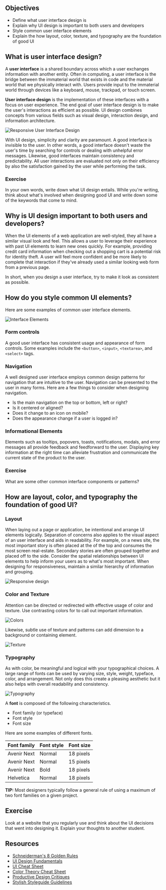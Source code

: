 ## Objectives

- Define what user interface design is
- Explain why UI design is important to both users and developers
- Style common user interface elements
- Explain the how layout, color, texture, and typography are the foundation of good UI

## What is user interface design?

A **user interface** is a shared boundary across which a user exchanges information with another entity. Often in computing, a user interface is the bridge between the immaterial world that exists in code and the material world that we physically interact with. Users provide input to the immaterial world through devices like a keyboard, mouse, trackpad, or touch screen.

**User interface design** is the implementation of these interfaces with a focus on user experience. The end goal of user interface design is to make the user's interactions as efficient as possible. UI design combines concepts from various fields such as visual design, interaction design, and information architecture.

![Responsive User Interface Design](http://www.webfuel.com/blog/responsive-design-1.png)

With UI design, simplicity and clarity are paramount. A good interface is invisible to the user. In other words, a good interface doesn't waste the user's time by searching for controls or dealing with unhelpful error messages. Likewise, good interfaces maintain consistency and predictability. All user interactions are evaluated not only on their efficiency by also the satisfaction gained by the user while performing the task.

### Exercise

In your own words, write down what UI design entails. While you're writing, think about what's involved when designing good UI and write down some of the keywords that come to mind.

## Why is UI design important to both users and developers?

When the UI elements of a web application are well-styled, they all have a similar visual look and feel. This allows a user to leverage their experience with past UI elements to learn new ones quickly. For example, providing credit card information when checking out a shopping cart is a potential risk for identity theft. A user will feel more confident and be more likely to complete that interaction if they've already used a similar looking web form from a previous page.

In short, when you design a user interface, try to make it look as consistent as possible.

## How do you style common UI elements?

Here are some examples of common user interface elements.

![Interface Elements](http://ui-cloud.com/res/Vladimir%20Kudinov/Futurico/previews/FuturicoUI_2.jpg)

### Form controls

A good user interface has consistent usage and appearance of form controls. Some examples include the `<button>`, `<input>`, `<textarea>`, and `<select>` tags.

### Navigation

A well designed user interface employs common design patterns for navigation that are intuitive to the user. Navigation can be presented to the user in many forms. Here are a few things to consider when designing navigation.

- Is the main navigation on the top or bottom, left or right?
- Is it centered or aligned?
- Does it change to an icon on mobile?
- Does the appearance change if a user is logged in?

### Informational Elements

Elements such as tooltips, popovers, toasts, notifications, modals, and error messages all provide feedback and feedforward to the user. Displaying key information at the right time can alleviate frustration and communicate the current state of the product to the user.

### Exercise

What are some other common interface components or patterns?

## How are layout, color, and typography the foundation of good UI?

### Layout

When laying out a page or application, be intentional and arrange UI elements logically. Separation of concerns also applies to the visual aspect of an user interface and aids in readability. For example, on a news site, the most important story is often placed at the of the top and consumes the most screen real-estate. Secondary stories are often grouped together and placed off to the side. Consider the spatial relationships between UI elements to help inform your users as to what's most important. When designing for responsiveness, maintain a similar hierarchy of information and grouping.

![Responsive design](https://images.duckduckgo.com/iu/?u=http%3A%2F%2Fquintagroup.com%2Fservices%2Fweb-design%2Fresponsive-website-design.png&f=1)

### Color and Texture

Attention can be directed or redirected with effective usage of color and texture. Use contrasting colors for to call out important information.

![Colors](http://cdn1.tnwcdn.com/wp-content/blogs.dir/1/files/2015/04/colortheory.jpg)

Likewise, subtle use of texture and patterns can add dimension to a background or containing element.

![Texture](https://canielewicz.files.wordpress.com/2008/02/texture-sample-large.jpg)

### Typography

As with color, be meaningful and logical with your typographical choices. A large range of fonts can be used by varying size, style, weight, typeface, color, and arrangement. Not only does this create a pleasing aesthetic but it also helps with overall readability and consistency.

![Typography](https://media.licdn.com/mpr/mpr/shrinknp_800_800/AAEAAQAAAAAAAAV-AAAAJDY1MzllNDhlLTZmNzctNDk2ZC05YmQ3LWZkZGVjOTQ1ODEzZA.png)

A **font** is composed of the following characteristics.

- Font family (or typeface)
- Font style
- Font size

Here are some examples of different fonts.

| Font family | Font style | Font size |
|-------------|------------|-----------|
| Avenir Next | Normal     | 18 pixels |
| Avenir Next | Normal     | 15 pixels |
| Avenir Next | Bold       | 18 pixels |
| Helvetica   | Normal     | 18 pixels |

**TIP:** Most designers typically follow a general rule of using a maximum of two font families on a given project.

## Exercise

Look at a website that you regularly use and think about the UI decisions that went into designing it. Explain your thoughts to another student. 

## Resources

- [Schneiderman's 8 Golden Rules](http://faculty.washington.edu/jtenenbg/courses/360/f04/sessions/schneidermanGoldenRules.html)
- [UI Design Fundamentals](http://blog.teamtreehouse.com/10-user-interface-design-fundamentals)
- [UI Cheat Sheet](https://assets.entrepreneur.com/article/1432156956_the-10-commandments-of-user-interface-design.png?_ga=1.85473438.665435448.1464732240)
- [Color Theory Cheat Sheet](http://d3g1nhkm1kwlws.cloudfront.net/blog/wp-content/uploads/2014/05/Color-Theory-Infographic.jpg)
- [Productive Design Critiques](http://www.fastcodesign.com/3019674/9-rules-for-running-a-productive-design-critique)
- [Stylish Styleguide Guidelines](https://www.smashingmagazine.com/2010/07/designing-style-guidelines-for-brands-and-websites/)
